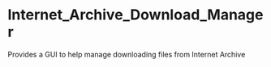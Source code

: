 # Internet_Archive_Download_Manager
Provides a GUI to help manage downloading files from Internet Archive
